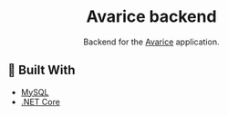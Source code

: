 <h1 align=center>Avarice backend</h1>
<p align=center>
  Backend for the <a href="https://github.com/MatijaNovosel/avarice">Avarice</a> application.
</p>

## 🔨 Built With

- [MySQL](https://www.mysql.com/)
- [.NET Core](https://dotnet.microsoft.com/en-us/)
